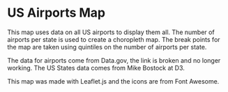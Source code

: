 # US Airports Map

This map uses data on all US airports to display them all. The number of airports per state is used to create a choropleth map. The break points for the map are taken using quintiles on the number of airports per state.

The data for airports come from Data.gov, the link is broken and no longer working. The US States data comes from Mike Bostock at D3.

This map was made with Leaflet.js and the icons are from Font Awesome.
